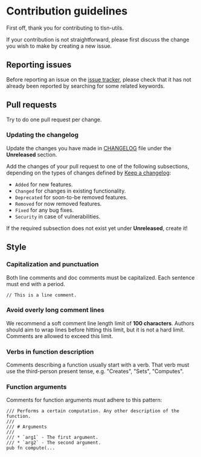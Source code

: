 # Contribution guidelines

First off, thank you for contributing to tlsn-utils.

If your contribution is not straightforward, please first discuss the change you
wish to make by creating a new issue.

## Reporting issues

Before reporting an issue on the
[issue tracker](https://github.com/tlsnotary/tlsn-utils/issues),
please check that it has not already been reported by searching for some related
keywords.

## Pull requests

Try to do one pull request per change.

### Updating the changelog

Update the changes you have made in
[CHANGELOG](CHANGELOG.md)
file under the **Unreleased** section.

Add the changes of your pull request to one of the following subsections,
depending on the types of changes defined by
[Keep a changelog](https://keepachangelog.com/en/1.0.0/):

- `Added` for new features.
- `Changed` for changes in existing functionality.
- `Deprecated` for soon-to-be removed features.
- `Removed` for now removed features.
- `Fixed` for any bug fixes.
- `Security` in case of vulnerabilities.

If the required subsection does not exist yet under **Unreleased**, create it!

## Style

### Capitalization and punctuation

Both line comments and doc comments must be capitalized. Each sentence must end with a period.

```
// This is a line comment.
```

### Avoid overly long comment lines

We recommend a soft comment line length limit of **100 characters**. Authors should aim to wrap lines before hitting this limit, but it is not a hard limit. Comments are allowed to exceed this limit.

### Verbs in function description

Comments describing a function usually start with a verb. That verb must use the third-person present tense, e.g. "Creates", "Sets", "Computes".

### Function arguments

Comments for function arguments must adhere to this pattern:

```
/// Performs a certain computation. Any other description of the function.
///
/// # Arguments
///
/// * `arg1` - The first argument.
/// * `arg2` - The second argument.
pub fn compute(...
```
